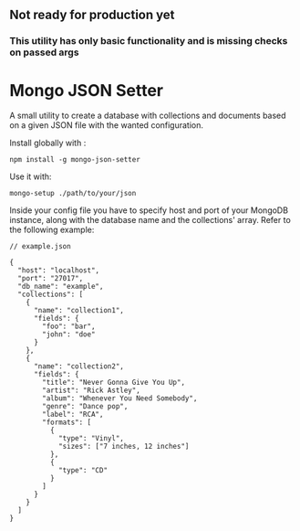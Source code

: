 ## Not ready for production yet
### This utility has only basic functionality and is missing checks on passed args
# Mongo JSON Setter
A small utility to create a database with collections and documents based on a given JSON file with the wanted configuration.

Install globally with :
```
npm install -g mongo-json-setter
```
Use it with:
```
mongo-setup ./path/to/your/json
```

Inside your config file you have to specify host and port of your MongoDB instance, along with the database name and the
collections' array. Refer to the following example:
```json5
// example.json

{
  "host": "localhost",
  "port": "27017",
  "db_name": "example",
  "collections": [
    {
      "name": "collection1",
      "fields": {
        "foo": "bar",
        "john": "doe"
      }
    },
    {
      "name": "collection2",
      "fields": {
        "title": "Never Gonna Give You Up",
        "artist": "Rick Astley",
        "album": "Whenever You Need Somebody",
        "genre": "Dance pop",
        "label": "RCA",
        "formats": [
          {
            "type": "Vinyl",
            "sizes": ["7 inches, 12 inches"]
          },
          {
            "type": "CD"
          }
        ]
      }
    }
  ]
}
```